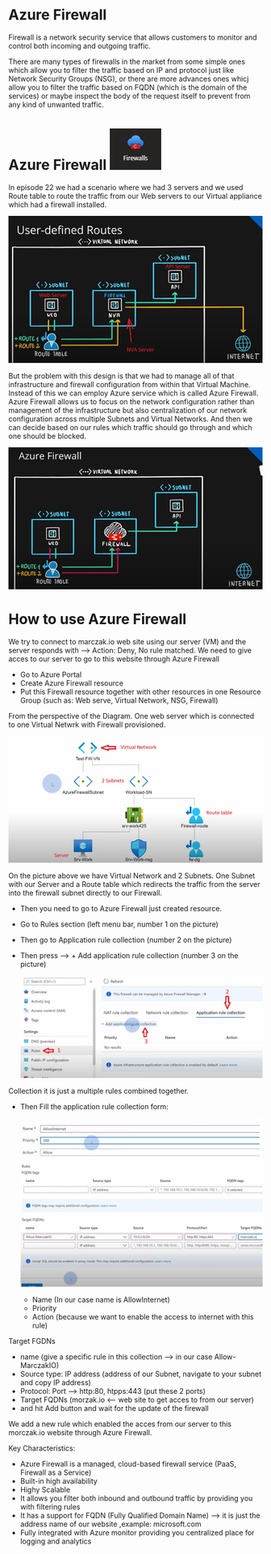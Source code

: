 # Azure Firewall

Firewall is a network security service that allows customers to monitor and control both incoming and outgoing traffic.

There are many types of firewalls in the market from some simple ones which allow you to filter the traffic based on IP and protocol just like Network Security Groups (NSG), or there are more advances ones whicj allow you to filter the traffic based on FQDN (which is the domain of the services) or maybe inspect the body of the request itself to prevent from any kind of unwanted traffic.

# Azure Firewall ![logo31](https://github.com/Julian22222/Clouds/blob/main/Azure/logo/logo31.jpg)

In episode 22 we had a scenario where we had 3 servers and we used Route table to route the traffic from our Web servers to our Virtual appliance which had a firewall installed.

![pic122](https://github.com/Julian22222/Clouds/blob/main/Azure/IMG/pic122.jpg)

But the problem with this design is that we had to manage all of that infrastructure and firewall configuration from within that Virtual Machine. Instead of this we can employ Azure service which is called Azure Firewall. Azure Firewall allows us to focus on the network configuration rather than management of the infrastructure but also centralization of our network configuration across multiple Subnets and Virtual Networks. And then we can decide based on our rules which traffic should go through and which one should be blocked.

![pic128](https://github.com/Julian22222/Clouds/blob/main/Azure/IMG/pic128.jpg)

# How to use Azure Firewall

We try to connect to marczak.io web site using our server (VM) and the server responds with --> Action: Deny, No rule matched.
We need to give acces to our server to go to this website through Azure Firewall

- Go to Azure Portal
- Create Azure Firewall resource
- Put this Firewall resource together with other resources in one Resource Group (such as: Web serve, Virtual Network, NSG, Firewall)

From the perspective of the Diagram. One web server which is connected to one Virtual Netwrk with Firewall provisioned.

![pic129](https://github.com/Julian22222/Clouds/blob/main/Azure/IMG/pic129.jpg)

On the picture above we have Virtual Network and 2 Subnets. One Subnet with our Server and a Route table which redirects the traffic from the server into the firewall subnet directly to our Firewall.

- Then you need to go to Azure Firewall just created resource.
- Go to Rules section (left menu bar, number 1 on the picture)
- Then go to Application rule collection (number 2 on the picture)
- Then press --> + Add application rule collection (number 3 on the picture)

  ![pic130](https://github.com/Julian22222/Clouds/blob/main/Azure/IMG/pic130.jpg)

Collection it is just a multiple rules combined together.

- Then Fill the application rule collection form:

  ![pic131](https://github.com/Julian22222/Clouds/blob/main/Azure/IMG/pic131.jpg)

  - Name (In our case name is AllowInternet)
  - Priority
  - Action (because we want to enable the access to internet with this rule)

Target FGDNs

- name (give a specific rule in this collection --> in our case Allow-MarczakIO)
- Source type: IP address (address of our Subnet, navigate to your subnet and copy IP address)
- Protocol: Port --> http:80, htpps:443 (put these 2 ports)
- Target FQDNs (morzak.io <-- web site to get acces to from our server)
- and hit Add button and wait for the update of the firewall

We add a new rule which enabled the acces from our server to this morczak.io website through Azure Firewall.

Key Characteristics:

- Azure Firewall is a managed, cloud-based firewall service (PaaS, Firewall as a Service)
- Built-in high availability
- Highy Scalable
- It allows you filter both inbound and outbound traffic by providing you with filtering rules
- It has a support for FQDN (Fully Qualified Domain Name) --> it is just the address name of our website ,example: microsoft.com
- Fully integrated with Azure monitor providing you centralized place for logging and analytics
